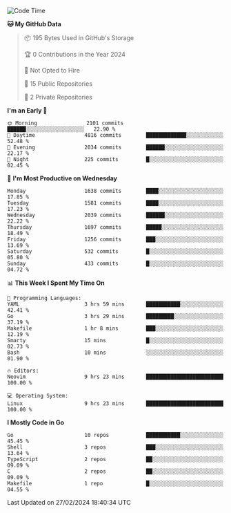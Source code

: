 <!--START_SECTION:waka-->
![Code Time](http://img.shields.io/badge/Code%20Time-382%20hrs%202%20mins-blue)

**🐱 My GitHub Data** 

> 📦 195 Bytes Used in GitHub's Storage 
 > 
> 🏆 0 Contributions in the Year 2024
 > 
> 🚫 Not Opted to Hire
 > 
> 📜 15 Public Repositories 
 > 
> 🔑 2 Private Repositories 
 > 
**I'm an Early 🐤** 

```text
🌞 Morning                2101 commits        ██████░░░░░░░░░░░░░░░░░░░   22.90 % 
🌆 Daytime                4816 commits        █████████████░░░░░░░░░░░░   52.48 % 
🌃 Evening                2034 commits        ██████░░░░░░░░░░░░░░░░░░░   22.17 % 
🌙 Night                  225 commits         █░░░░░░░░░░░░░░░░░░░░░░░░   02.45 % 
```
📅 **I'm Most Productive on Wednesday** 

```text
Monday                   1638 commits        ████░░░░░░░░░░░░░░░░░░░░░   17.85 % 
Tuesday                  1581 commits        ████░░░░░░░░░░░░░░░░░░░░░   17.23 % 
Wednesday                2039 commits        ██████░░░░░░░░░░░░░░░░░░░   22.22 % 
Thursday                 1697 commits        █████░░░░░░░░░░░░░░░░░░░░   18.49 % 
Friday                   1256 commits        ███░░░░░░░░░░░░░░░░░░░░░░   13.69 % 
Saturday                 532 commits         █░░░░░░░░░░░░░░░░░░░░░░░░   05.80 % 
Sunday                   433 commits         █░░░░░░░░░░░░░░░░░░░░░░░░   04.72 % 
```


📊 **This Week I Spent My Time On** 

```text
💬 Programming Languages: 
YAML                     3 hrs 59 mins       ███████████░░░░░░░░░░░░░░   42.41 % 
Go                       3 hrs 29 mins       █████████░░░░░░░░░░░░░░░░   37.19 % 
Makefile                 1 hr 8 mins         ███░░░░░░░░░░░░░░░░░░░░░░   12.19 % 
Smarty                   15 mins             █░░░░░░░░░░░░░░░░░░░░░░░░   02.73 % 
Bash                     10 mins             ░░░░░░░░░░░░░░░░░░░░░░░░░   01.90 % 

🔥 Editors: 
Neovim                   9 hrs 23 mins       █████████████████████████   100.00 % 

💻 Operating System: 
Linux                    9 hrs 23 mins       █████████████████████████   100.00 % 
```

**I Mostly Code in Go** 

```text
Go                       10 repos            ███████████░░░░░░░░░░░░░░   45.45 % 
Shell                    3 repos             ███░░░░░░░░░░░░░░░░░░░░░░   13.64 % 
TypeScript               2 repos             ██░░░░░░░░░░░░░░░░░░░░░░░   09.09 % 
C                        2 repos             ██░░░░░░░░░░░░░░░░░░░░░░░   09.09 % 
Makefile                 1 repo              █░░░░░░░░░░░░░░░░░░░░░░░░   04.55 % 
```




 Last Updated on 27/02/2024 18:40:34 UTC
<!--END_SECTION:waka-->

